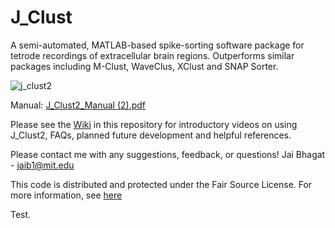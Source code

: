 # J_Clust
A semi-automated, MATLAB-based spike-sorting software package for tetrode recordings of extracellular brain regions. Outperforms similar packages including M-Clust, WaveClus, XClust and SNAP Sorter.

![j_clust2](https://user-images.githubusercontent.com/14895866/30189822-6bc536c6-9404-11e7-8c08-02670035f634.jpg)

Manual: [J_Clust2_Manual (2).pdf](https://github.com/jaib1/J_Clust/files/1342094/J_Clust2_Manual.2.pdf)

Please see the [Wiki](https://github.com/jaib1/J_Clust/wiki) in this repository for introductory videos on using J_Clust2, FAQs, planned future development and helpful references.

Please contact me with any suggestions, feedback, or questions! Jai Bhagat - jaib1@mit.edu

This code is distributed and protected under the Fair Source License. For more information, see [here](https://fair.io/)

Test.